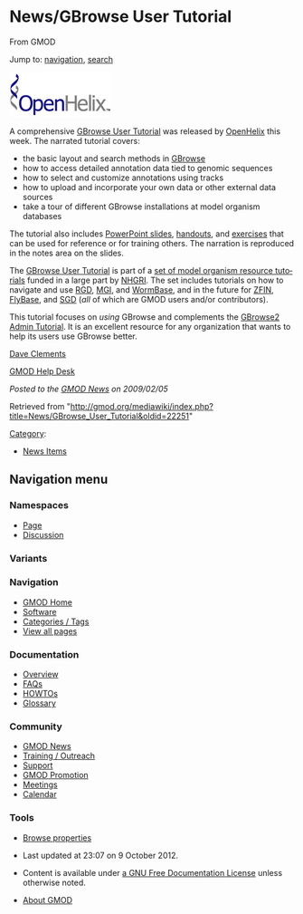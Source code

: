 <div id="mw-page-base" class="noprint">

</div>

<div id="mw-head-base" class="noprint">

</div>

<div id="content" class="mw-body" role="main">

<span id="top"></span>

<div id="mw-js-message" style="display:none;">

</div>



# <span dir="auto">News/GBrowse User Tutorial</span>

<div id="bodyContent">

<div id="siteSub">

From GMOD

</div>

<div id="contentSub">

</div>

<div id="jump-to-nav" class="mw-jump">

Jump to: [navigation](#mw-navigation), [search](#p-search)

</div>

<div id="mw-content-text" class="mw-content-ltr" lang="en" dir="ltr">

<div class="floatright">

<a href="http://www.openhelix.com/gbrowse" rel="nofollow"
title="OpenHelix"><img
src="../../mediawiki/images/8/8c/OpenHelixLogosmaller.jpg" width="180"
height="79" alt="OpenHelix" /></a>

</div>

A comprehensive
<a href="http://www.openhelix.com/gbrowse" class="external text"
rel="nofollow">GBrowse User Tutorial</a> was released by
<a href="http://www.openhelix.com" class="external text"
rel="nofollow">OpenHelix</a> this week. The narrated tutorial covers:

- the basic layout and search methods in
  [GBrowse](../GBrowse.1 "GBrowse")
- how to access detailed annotation data tied to genomic sequences
- how to select and customize annotations using tracks
- how to upload and incorporate your own data or other external data
  sources
- take a tour of different GBrowse installations at model organism
  databases

The tutorial also includes <a
href="http://www.openhelix.com/downloads/gbrowse/gbrowseslidesDL.shtml"
class="external text" rel="nofollow">PowerPoint slides</a>, <a
href="http://www.openhelix.com/downloads/gbrowse/gbrowsehandoutsDL.shtml"
class="external text" rel="nofollow">handouts</a>, and <a
href="http://www.openhelix.com/downloads/gbrowse/gbrowseexercisesDL.shtml"
class="external text" rel="nofollow">exercises</a> that can be used for
reference or for training others. The narration is reproduced in the
notes area on the slides.

The <a href="http://www.openhelix.com/gbrowse" class="external text"
rel="nofollow">GBrowse User Tutorial</a> is part of a
<a href="http://www.openhelix.com/model_organisms.shtml"
class="external text" rel="nofollow">set of model organism resource
tutorials</a> funded in a large part by
<a href="http://www.genome.gov/" class="external text"
rel="nofollow">NHGRI</a>. The set includes tutorials on how to navigate
and use <a href="http://www.openhelix.com/rgd" class="external text"
rel="nofollow">RGD</a>,
<a href="http://www.openhelix.com/mgi" class="external text"
rel="nofollow">MGI</a>, and
<a href="http://www.openhelix.com/wormbase" class="external text"
rel="nofollow">WormBase</a>, and in the future for
<a href="http://zfin.org" class="external text" rel="nofollow">ZFIN</a>,
[FlyBase](../Category:FlyBase "Category:FlyBase"), and
[SGD](../Category:SGD "Category:SGD") (*all* of which are GMOD users
and/or contributors).

This tutorial focuses on *using* GBrowse and complements the
<a href="http://cloud.gmod.org/gbrowse2/tutorial/tutorial.html"
class="external text" rel="nofollow">GBrowse2 Admin Tutorial</a>. It is
an excellent resource for any organization that wants to help its users
use GBrowse better.

[Dave Clements](../User:Clements "User:Clements")

[GMOD Help Desk](../GMOD_Help_Desk "GMOD Help Desk")

  

<div class="newsfooter">

*Posted to the [GMOD News](../GMOD_News "GMOD News") on 2009/02/05*

</div>

</div>

<div class="printfooter">

Retrieved from
"<http://gmod.org/mediawiki/index.php?title=News/GBrowse_User_Tutorial&oldid=22251>"

</div>

<div id="catlinks" class="catlinks">

<div id="mw-normal-catlinks" class="mw-normal-catlinks">

[Category](../Special:Categories "Special:Categories"):

- [News Items](../Category:News_Items "Category:News Items")

</div>

</div>

<div class="visualClear">

</div>

</div>

</div>

<div id="mw-navigation">

## Navigation menu

<div id="mw-head">



<div id="left-navigation">

<div id="p-namespaces" class="vectorTabs" role="navigation"
aria-labelledby="p-namespaces-label">

### Namespaces

- <span id="ca-nstab-main"><a href="GBrowse_User_Tutorial" accesskey="c"
  title="View the content page [c]">Page</a></span>
- <span id="ca-talk"><a
  href="http://gmod.org/mediawiki/index.php?title=Talk:News/GBrowse_User_Tutorial&amp;action=edit&amp;redlink=1"
  accesskey="t"
  title="Discussion about the content page [t]">Discussion</a></span>

</div>

<div id="p-variants" class="vectorMenu emptyPortlet" role="navigation"
aria-labelledby="p-variants-label">

### 

### Variants[](#)

<div class="menu">

</div>

</div>

</div>





</div>

</div>

</div>

<div id="mw-panel">

<div id="p-logo" role="banner">

<a href="../Main_Page"
style="background-image: url(../../images/GMOD-cogs.png);"
title="Visit the main page"></a>

</div>

<div id="p-Navigation" class="portal" role="navigation"
aria-labelledby="p-Navigation-label">

### Navigation

<div class="body">

- <span id="n-GMOD-Home">[GMOD Home](../Main_Page)</span>
- <span id="n-Software">[Software](../GMOD_Components)</span>
- <span id="n-Categories-.2F-Tags">[Categories /
  Tags](../Categories)</span>
- <span id="n-View-all-pages">[View all
  pages](../Special:AllPages)</span>

</div>

</div>

<div id="p-Documentation" class="portal" role="navigation"
aria-labelledby="p-Documentation-label">

### Documentation

<div class="body">

- <span id="n-Overview">[Overview](../Overview)</span>
- <span id="n-FAQs">[FAQs](../Category:FAQ)</span>
- <span id="n-HOWTOs">[HOWTOs](../Category:HOWTO)</span>
- <span id="n-Glossary">[Glossary](../Glossary)</span>

</div>

</div>

<div id="p-Community" class="portal" role="navigation"
aria-labelledby="p-Community-label">

### Community

<div class="body">

- <span id="n-GMOD-News">[GMOD News](../GMOD_News)</span>
- <span id="n-Training-.2F-Outreach">[Training /
  Outreach](../Training_and_Outreach)</span>
- <span id="n-Support">[Support](../Support)</span>
- <span id="n-GMOD-Promotion">[GMOD Promotion](../GMOD_Promotion)</span>
- <span id="n-Meetings">[Meetings](../Meetings)</span>
- <span id="n-Calendar">[Calendar](../Calendar)</span>

</div>

</div>

<div id="p-tb" class="portal" role="navigation"
aria-labelledby="p-tb-label">

### Tools

<div class="body">


- <span id="t-smwbrowselink"><a href="../Special:Browse/News-2FGBrowse_User_Tutorial"
  rel="smw-browse">Browse properties</a></span>


</div>

</div>

</div>

</div>

<div id="footer" role="contentinfo">

- <span id="footer-info-lastmod">Last updated at 23:07 on 9 October
  2012.</span>
<!-- - <span id="footer-info-viewcount">6,892 page views.</span> -->
- <span id="footer-info-copyright">Content is available under
  <a href="http://www.gnu.org/licenses/fdl-1.3.html" class="external"
  rel="nofollow">a GNU Free Documentation License</a> unless otherwise
  noted.</span>

<!-- -->

- <span id="footer-places-about">[About
  GMOD](../GMOD:About "GMOD:About")</span>

<!-- -->






</div>
